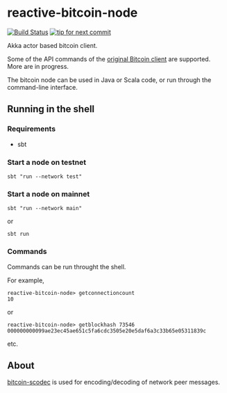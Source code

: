 # reactive-bitcoin-node

[![Build Status](https://travis-ci.org/yzernik/reactive-bitcoin-node.svg?branch=master)](https://travis-ci.org/yzernik/reactive-bitcoin-node)
[![tip for next commit](https://tip4commit.com/projects/1006.svg)](https://tip4commit.com/github/yzernik/reactive-bitcoin-node)

Akka actor based bitcoin client.

Some of the API commands of the [original Bitcoin client](https://en.bitcoin.it/wiki/Original_Bitcoin_client/API_calls_list) are supported. More are in progress.

The bitcoin node can be used in Java or Scala code, or run through the command-line interface.

## Running in the shell

### Requirements

- sbt

### Start a node on testnet

```
sbt "run --network test"
```

### Start a node on mainnet

```
sbt "run --network main"
```

or

```
sbt run
```

### Commands

Commands can be run throught the shell.

For example,

```
reactive-bitcoin-node> getconnectioncount
10
```

or

```
reactive-bitcoin-node> getblockhash 73546
000000000099ae23ec45ae651c5fa6cdc3505e20e5daf6a3c33b65e05311839c
```

etc.


## About

[bitcoin-scodec](https://github.com/yzernik/bitcoin-scodec) is used for encoding/decoding of network peer messages.
